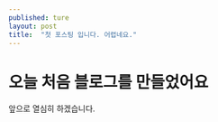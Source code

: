 ```yaml
---
published: ture
layout: post
title:  "첫 포스팅 입니다. 어렵네요."
---
```


# 오늘 처음 블로그를 만들었어요

앞으로 열심히 하겠습니다.
